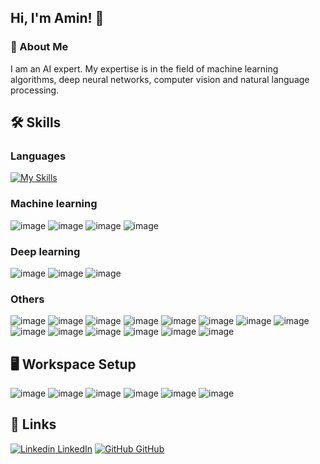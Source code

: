 ## Hi, I'm Amin! 👋

### 🚀 About Me

 I am an AI expert. My expertise is in the field of machine learning algorithms, deep neural networks, computer vision and natural language processing.
## 🛠️ Skills
### Languages
 [![My Skills](https://skillicons.dev/icons?i=python,matlab)](https://skillicons.dev)
### Machine learning
![image](https://img.shields.io/badge/NumPy-013243.svg?style=for-the-badge&logo=NumPy&logoColor=white)
![image](https://img.shields.io/badge/Pandas-2C2D72?style=for-the-badge&logo=pandas&logoColor=white)
![image](https://img.shields.io/badge/Matplotlib-239120?style=for-the-badge&logo=Plotly&logoColor=white)
![image](https://img.shields.io/badge/scikit_learn-F7931E?style=for-the-badge&logo=scikit-learn&logoColor=white)
### Deep learning
![image](https://img.shields.io/badge/TensorFlow-FF6F00?style=for-the-badge&logo=TensorFlow&logoColor=white)
![image](https://img.shields.io/badge/Keras-FF0000?style=for-the-badge&logo=keras&logoColor=white)
![image](https://img.shields.io/badge/PyTorch-EE4C2C?style=for-the-badge&logo=pytorch&logoColor=white)

 ### Others
![image](https://img.shields.io/badge/OpenCV-27338e?style=for-the-badge&logo=OpenCV&logoColor=white)
![image](https://img.shields.io/badge/YOLO-00FFFF.svg?style=for-the-badge&logo=YOLO&logoColor=black)
![image](https://img.shields.io/badge/spaCy-09A3D5.svg?style=for-the-badge&logo=spaCy&logoColor=white)
![image](https://img.shields.io/badge/OpenAI-412991.svg?style=for-the-badge&logo=OpenAI&logoColor=white)
![image](https://img.shields.io/badge/Streamlit-FF4B4B.svg?style=for-the-badge&logo=Streamlit&logoColor=white)
![image](https://img.shields.io/badge/MySQL-4479A1.svg?style=for-the-badge&logo=MySQL&logoColor=white)
![image](https://img.shields.io/badge/PostgreSQL-4169E1.svg?style=for-the-badge&logo=PostgreSQL&logoColor=white)
![image](https://img.shields.io/badge/MongoDB-47A248.svg?style=for-the-badge&logo=MongoDB&logoColor=white)
![image](https://img.shields.io/badge/FastAPI-009688.svg?style=for-the-badge&logo=FastAPI&logoColor=white)
![image](https://img.shields.io/badge/GitHub%20Actions-2088FF.svg?style=for-the-badge&logo=GitHub-Actions&logoColor=white)
![image](https://img.shields.io/badge/Docker-2496ED.svg?style=for-the-badge&logo=Docker&logoColor=white)
![image](https://img.shields.io/badge/Dialogflow-FF9800.svg?style=for-the-badge&logo=Dialogflow&logoColor=white)
![image](https://img.shields.io/badge/Git-F05032.svg?style=for-the-badge&logo=Git&logoColor=white)
![image](https://img.shields.io/badge/Heroku-430098.svg?style=for-the-badge&logo=Heroku&logoColor=white)

## 🖥️ Workspace Setup
![image](https://img.shields.io/badge/Windows%2011-0078D4.svg?style=for-the-badge&logo=Windows-11&logoColor=white)
![image](https://img.shields.io/badge/Intel%20Core_i5_12th-0071C5?style=for-the-badge&logo=intel&logoColor=white)
![image](https://img.shields.io/badge/NVIDIA-GTX1650-76B900?style=for-the-badge&logo=nvidia&logoColor=white)
![image](https://img.shields.io/badge/Jupyter-F37626.svg?style=for-the-badge&logo=Jupyter&logoColor=white)
![image](https://img.shields.io/badge/PyCharm-000000.svg?style=for-the-badge&logo=PyCharm&logoColor=white)
![image](https://img.shields.io/badge/VSCode-0078D4?style=for-the-badge&logo=visual%20studio%20code&logoColor=white)

## 🔗 Links
[![Linkedin](https://i.stack.imgur.com/gVE0j.png) LinkedIn](www.linkedin.com/in/amin-haghdadi)
[![GitHub](https://i.stack.imgur.com/tskMh.png) GitHub](https://github.com/AminHaghdadi)
